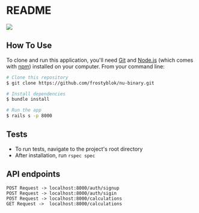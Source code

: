 # README

![](https://github.com/frostyblok/nu-binary/workflows/CI/badge.svg)

## How To Use

To clone and run this application, you'll need [Git](https://git-scm.com) and [Node.js](https://nodejs.org/en/download/) (which comes with [npm](http://npmjs.com)) installed on your computer. From your command line:

```bash
# Clone this repository
$ git clone https://github.com/frostyblok/nu-binary.git

# Install dependencies
$ bundle install

# Run the app
$ rails s -p 8000
```

## Tests

* To run tests, navigate to the project's root directory
* After installation, run `rspec spec`


## API endpoints
```
POST Request -> localhost:8000/auth/signup
POST Request -> localhost:8000/auth/sigin
POST Request -> localhost:8000/calculations
GET Request ->  localhost:8000/calculations
